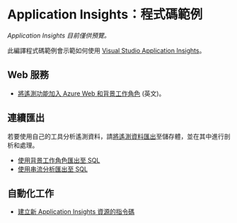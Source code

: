<properties 
	pageTitle="Microsoft Azure 應用程式的 Application Insights" 
	description="使用 Application Insights 分析 Azure 應用程式的使用量和效能。" 
	services="application-insights" 
    documentationCenter="windows"
	authors="alancameronwills" 
	manager="douge"/>

<tags 
	ms.service="application-insights" 
	ms.workload="tbd" 
	ms.tgt_pltfrm="ibiza" 
	ms.devlang="na" 
	ms.topic="article" 
	ms.date="06/13/2015" 
	ms.author="awills"/>

#  Application Insights：程式碼範例

*Application Insights 目前僅供預覽。*

此編譯程式碼範例會示範如何使用 [Visual Studio Application Insights](app-insights-get-started.md)。

## Web 服務

* [將遙測功能加入 Azure Web 和背景工作角色](https://github.com/Microsoft/ApplicationInsights-Home/tree/master/Samples/AzureEmailService) (英文)。

## 連續匯出

若要使用自己的工具分析遙測資料，請[將遙測資料匯出](app-insights-export-telemetry.md)至儲存體，並在其中進行剖析和處理。

* [使用背景工作角色匯出至 SQL](app-insights-code-sample-export-telemetry-sql-database.md)
* [使用串流分析匯出至 SQL](app-insights-code-sample-export-sql-stream-analytics.md)


## 自動化工作

* [建立新 Application Insights 資源的指令碼](app-insights-powershell-script-create-resource.md)








 

<!---HONumber=62-->